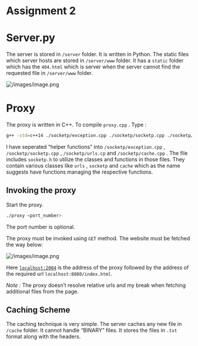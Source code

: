 # Assignment 2


# Server.py


The server is stored in `/server` folder. It is written in Python. The static files which server hosts are stored in `/server/www` folder. It has a `static` folder which has the `404.html` which is server when the server cannot find the requested file in `/server/www` folder.

![/images/image.png](image.png)


# Proxy


The proxy is written in C++. To compile `proxy.cpp` . Type :

```bash
g++ -std=c++14 ./socketp/exception.cpp ./socketp/socketp.cpp ./socketp/urls.cpp ./socketp/cache.cpp proxy.cpp -o proxy
```

I have seperated “helper functions” into `/socketp/exception.cpp` , `/socketp/socketp.cpp` , `/socketp/urls.cp`  and `/socketp/cache.cpp` . The file includes `socketp.h` to utilize the classes and functions in those files.  They contain various classes like `urls` , `socketp`  and `cache` which as the name suggests have functions managing the respective functions.


## Invoking the proxy

Start the proxy.

```bash
./proxy <port_number>
```

The port number is optional.

The proxy must be invoked using `GET` method. The website must be fetched the way below:

![/images/image.png](image%201.png)

Here [`localhost:2004`](http://localhost:2004) is the address of the proxy followed by the address of the required url `localhost:8080/index.html`. 

*Note :* The proxy doesn’t resolve relative urls and my break when fetching additional files from the page.


## Caching Scheme
 

The caching technique is very simple. The server caches any new file in `/cache` folder. It cannot handle “BINARY” files. It stores the files in `.txt` format along with the headers.
